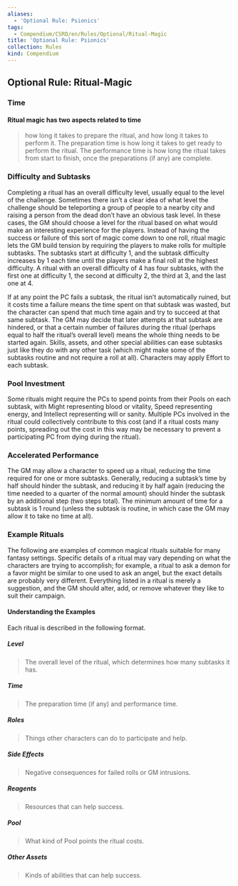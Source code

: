 ```yaml
---
aliases:
  - 'Optional Rule: Psionics'
tags:
  - Compendium/CSRD/en/Rules/Optional/Ritual-Magic
title: 'Optional Rule: Psionics'
collection: Rules
kind: Compendium
---
```

## Optional Rule: Ritual-Magic

### Time
#### Ritual magic has two aspects related to time 
>how long it takes to prepare the ritual, and how long it takes to perform it. The preparation time is how long it takes to get ready to perform the ritual. The performance time is how long the ritual takes from start to finish, once the preparations (if any) are complete. 
### Difficulty and Subtasks
Completing a ritual has an overall difficulty level, usually equal to the level of the challenge. Sometimes there isn’t a clear idea of what level the challenge should be teleporting a group of people to a nearby city and raising a person from the dead don’t have an obvious task level. In these cases, the GM should choose a level for the ritual based on what would make an interesting experience for the players. Instead of having the success or failure of this sort of magic come down to one roll, ritual magic lets the GM build tension by requiring the players to make rolls for multiple subtasks. The subtasks start at difficulty 1, and the subtask difficulty increases by 1 each time until the players make a final roll at the highest difficulty. A ritual with an overall difficulty of 4 has four subtasks, with the first one at difficulty 1, the second at difficulty 2, the third at 3, and the last one at 4. 

If at any point the PC fails a subtask, the ritual isn’t automatically ruined, but it costs time a failure means the time spent on that subtask was wasted, but the character can spend that much time again and try to succeed at that same subtask. The GM may decide that later attempts at that subtask are hindered, or that a certain number of failures during the ritual (perhaps equal to half the ritual’s overall level) means the whole thing needs to be started again. Skills, assets, and other special abilities can ease subtasks just like they do with any other task (which might make some of the subtasks routine and not require a roll at all). Characters may apply Effort to each subtask. 
### Pool Investment
Some rituals might require the PCs to spend points from their Pools on each subtask, with Might representing blood or vitality, Speed representing energy, and Intellect representing will or sanity. Multiple PCs involved in the ritual could collectively contribute to this cost (and if a ritual costs many points, spreading out the cost in this way may be necessary to prevent a participating PC from dying during the ritual). 
### Accelerated Performance
The GM may allow a character to speed up a ritual, reducing the time required for one or more subtasks. Generally, reducing a subtask’s time by half should hinder the subtask, and reducing it by half again (reducing the time needed to a quarter of the normal amount) should hinder the subtask by an additional step (two steps total). The minimum amount of time for a subtask is 1 round (unless the subtask is routine, in which case the GM may allow it to take no time at all).
### Example Rituals 
The following are examples of common magical rituals suitable for many fantasy settings. Specific details of a ritual may vary depending on what the characters are trying to accomplish; for example, a ritual to ask a demon for a favor might be similar to one used to ask an angel, but the exact details are probably very different. Everything listed in a ritual is merely a suggestion, and the GM should alter, add, or remove whatever they like to suit their campaign.
#### Understanding the Examples
Each ritual is described in the following format. 
##### Level
>The overall level of the ritual, which determines how many subtasks it has.
##### Time 
>The preparation time (if any) and performance time. 
##### Roles 
>Things other characters can do to participate and help. 
##### Side Effects 
>Negative consequences for failed rolls or GM intrusions. 
##### Reagents 
>Resources that can help success. 
##### Pool 
>What kind of Pool points the ritual costs. 
##### Other Assets 
>Kinds of abilities that can help success.
